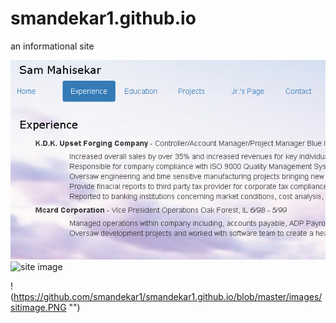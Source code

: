# smandekar1.github.io 
an informational site

![site image](https://github.com/smandekar1/smandekar1.github.io/raw/master/sitimage.png "Logo Title Text 1")
![site image](https://github.com/smandekar1/Project-5-Linux-Server-Config/raw/master/RestaurantApp.png "Logo Title Text 1")


!(https://github.com/smandekar1/smandekar1.github.io/blob/master/images/sitimage.PNG "")


